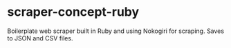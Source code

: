 # scraper-concept-ruby

Boilerplate web scraper built in Ruby and using Nokogiri for scraping. Saves to JSON and CSV files.